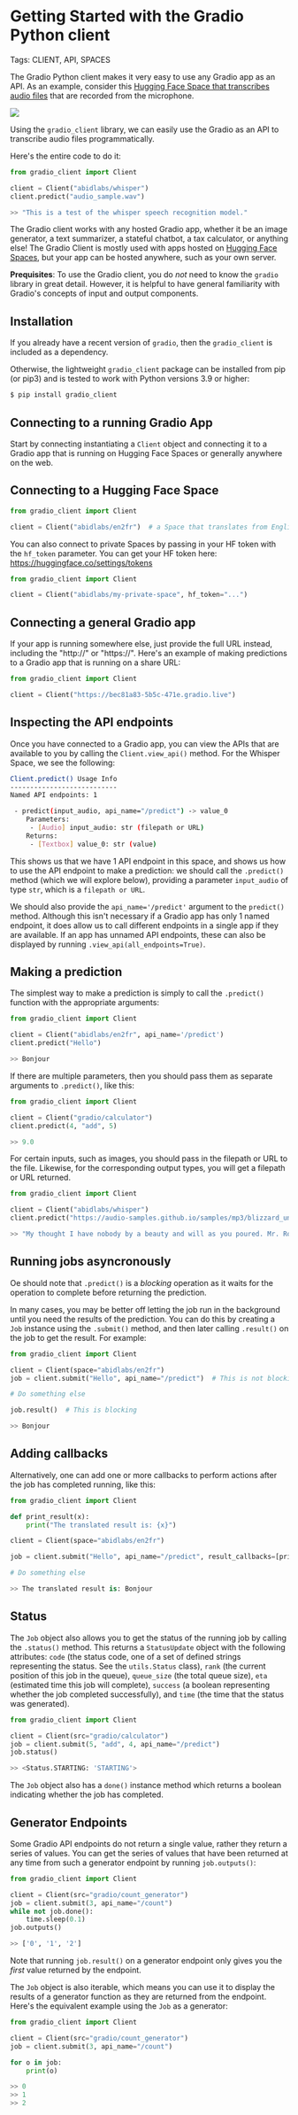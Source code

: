 # Getting Started with the Gradio Python client 

Tags: CLIENT, API, SPACES


The Gradio Python client makes it very easy to use any Gradio app as an API. As an example, consider this [Hugging Face Space that transcribes audio files](https://huggingface.co/spaces/abidlabs/whisper) that are recorded from the microphone.

![](https://huggingface.co/datasets/huggingface/documentation-images/resolve/main/gradio-guides/whisper-screenshot.jpg)

Using the `gradio_client` library, we can easily use the Gradio as an API to transcribe audio files programmatically.

Here's the entire code to do it:

```python
from gradio_client import Client

client = Client("abidlabs/whisper") 
client.predict("audio_sample.wav")  

>> "This is a test of the whisper speech recognition model."
```

The Gradio client works with any hosted Gradio app, whether it be an image generator, a text summarizer, a stateful chatbot, a tax calculator, or anything else! The Gradio Client is mostly used with apps hosted on [Hugging Face Spaces](https://hf.space), but your app can be hosted anywhere, such as your own server.

**Prequisites**: To use the Gradio client, you do *not* need to know the `gradio` library in great detail. However, it is helpful to have general familiarity with Gradio's concepts of input and output components.

## Installation

If you already have a recent version of `gradio`, then the `gradio_client` is included as a dependency. 

Otherwise, the lightweight `gradio_client` package can be installed from pip (or pip3) and is tested to work with Python versions 3.9 or higher:

```bash
$ pip install gradio_client
```


## Connecting to a running Gradio App

Start by connecting instantiating a `Client` object and connecting it to a Gradio app that is running on Hugging Face Spaces or generally anywhere on the web.

## Connecting to a Hugging Face Space

```python
from gradio_client import Client

client = Client("abidlabs/en2fr")  # a Space that translates from English to French
```

You can also connect to private Spaces by passing in your HF token with the `hf_token` parameter. You can get your HF token here: https://huggingface.co/settings/tokens

```python
from gradio_client import Client

client = Client("abidlabs/my-private-space", hf_token="...") 
```


## Connecting a general Gradio app

If your app is running somewhere else, just provide the full URL instead, including the "http://" or "https://". Here's an example of making predictions to a Gradio app that is running on a share URL:

```python
from gradio_client import Client

client = Client("https://bec81a83-5b5c-471e.gradio.live")
```

## Inspecting the API endpoints

Once you have connected to a Gradio app, you can view the APIs that are available to you by calling the `Client.view_api()` method. For the Whisper Space, we see the following:

```bash
Client.predict() Usage Info
---------------------------
Named API endpoints: 1

 - predict(input_audio, api_name="/predict") -> value_0
    Parameters:
     - [Audio] input_audio: str (filepath or URL)
    Returns:
     - [Textbox] value_0: str (value)
```

This shows us that we have 1 API endpoint in this space, and shows us how to use the API endpoint to make a prediction: we should call the `.predict()` method (which we will explore below), providing a parameter `input_audio` of type `str`, which is a `filepath or URL`. 

We should also provide the `api_name='/predict'` argument to the `predict()` method. Although this isn't necessary if a Gradio app has only 1 named endpoint, it does allow us to call different endpoints in a single app if they are available. If an app has unnamed API endpoints, these can also be displayed by running `.view_api(all_endpoints=True)`.


## Making a prediction

The simplest way to make a prediction is simply to call the `.predict()` function with the appropriate arguments:

```python
from gradio_client import Client

client = Client("abidlabs/en2fr", api_name='/predict')
client.predict("Hello")

>> Bonjour
```

If there are multiple parameters, then you should pass them as separate arguments to `.predict()`, like this:


```python
from gradio_client import Client

client = Client("gradio/calculator")
client.predict(4, "add", 5)

>> 9.0
```

For certain inputs, such as images, you should pass in the filepath or URL to the file. Likewise, for the corresponding output types, you will get a filepath or URL returned. 

```python
from gradio_client import Client

client = Client("abidlabs/whisper")
client.predict("https://audio-samples.github.io/samples/mp3/blizzard_unconditional/sample-0.mp3")

>> "My thought I have nobody by a beauty and will as you poured. Mr. Rochester is serve in that so don't find simpus, and devoted abode, to at might in a r—"
```


## Running jobs asyncronously

Oe should note that `.predict()` is a *blocking* operation as it waits for the operation to complete before returning the prediction. 

In many cases, you may be better off letting the job run in the background until you need the results of the prediction. You can do this by creating a `Job` instance using the `.submit()` method, and then later calling `.result()` on the job to get the result. For example:

```python
from gradio_client import Client

client = Client(space="abidlabs/en2fr")
job = client.submit("Hello", api_name="/predict")  # This is not blocking

# Do something else

job.result()  # This is blocking

>> Bonjour
```

## Adding callbacks

Alternatively, one can add one or more callbacks to perform actions after the job has completed running, like this:

```python
from gradio_client import Client

def print_result(x):
    print("The translated result is: {x}")

client = Client(space="abidlabs/en2fr")

job = client.submit("Hello", api_name="/predict", result_callbacks=[print_result])

# Do something else

>> The translated result is: Bonjour

```

## Status

The `Job` object also allows you to get the status of the running job by calling the `.status()` method. This returns a `StatusUpdate` object with the following attributes: `code` (the status code, one of a set of defined strings representing the status. See the `utils.Status` class), `rank` (the current position of this job in the queue), `queue_size` (the total queue size),  `eta` (estimated time this job will complete), `success` (a boolean representing whether the job completed successfully), and `time` (the time that the status was generated). 

```py
from gradio_client import Client

client = Client(src="gradio/calculator")
job = client.submit(5, "add", 4, api_name="/predict")
job.status()

>> <Status.STARTING: 'STARTING'>
```

The `Job` object also has a `done()` instance method which returns a boolean indicating whether the job has completed.

## Generator Endpoints

Some Gradio API endpoints do not return a single value, rather they return a series of values. You can get the series of values that have been returned at any time from such a generator endpoint by running `job.outputs()`:

```py
from gradio_client import Client

client = Client(src="gradio/count_generator")
job = client.submit(3, api_name="/count")
while not job.done():
    time.sleep(0.1)
job.outputs()

>> ['0', '1', '2']
```

Note that running `job.result()` on a generator endpoint only gives you the *first* value returned by the endpoint. 

The `Job` object is also iterable, which means you can use it to display the results of a generator function as they are returned from the endpoint. Here's the equivalent example using the `Job` as a generator:

```py
from gradio_client import Client

client = Client(src="gradio/count_generator")
job = client.submit(3, api_name="/count")

for o in job:
    print(o)

>> 0
>> 1
>> 2
```